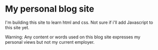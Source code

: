 <H1>My personal blog site</H1>

<p>
I'm building this site to learn html and css. Not sure if i'll add Javascript to this site yet.
</p>



<footer>
Warning:
Any content or words used on this blog site expresses my personal views but not my current employer.
</footer>
